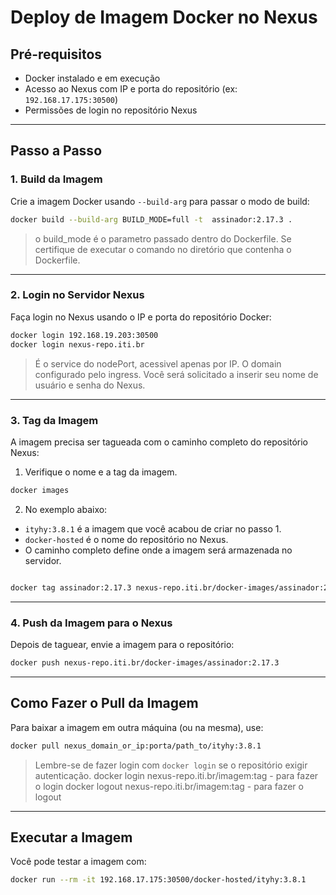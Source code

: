 # Deploy de Imagem Docker no Nexus

## Pré-requisitos

- Docker instalado e em execução
- Acesso ao Nexus com IP e porta do repositório (ex: `192.168.17.175:30500`)
- Permissões de login no repositório Nexus

---

## Passo a Passo

### 1. Build da Imagem

Crie a imagem Docker usando `--build-arg` para passar o modo de build:

```bash
docker build --build-arg BUILD_MODE=full -t  assinador:2.17.3 .
```
> o build_mode é o parametro passado dentro do Dockerfile.
> Se certifique de executar o comando no diretório que contenha o Dockerfile. 

---

### 2. Login no Servidor Nexus

Faça login no Nexus usando o IP e porta do repositório Docker:

```bash
docker login 192.168.19.203:30500
docker login nexus-repo.iti.br
```
> É o service do nodePort, acessivel apenas por IP.
> O domain configurado pelo ingress.
> Você será solicitado a inserir seu nome de usuário e senha do Nexus.

---

### 3. Tag da Imagem

A imagem precisa ser tagueada com o caminho completo do repositório Nexus:

1. Verifique o nome e a tag da imagem.

```bash
docker images

````
2. No exemplo abaixo:
- `ityhy:3.8.1` é a imagem que você acabou de criar no passo 1.
- `docker-hosted` é o nome do repositório no Nexus.
- O caminho completo define onde a imagem será armazenada no servidor.

```bash

docker tag assinador:2.17.3 nexus-repo.iti.br/docker-images/assinador:2.17.3

  ````

---

### 4. Push da Imagem para o Nexus

Depois de taguear, envie a imagem para o repositório:

```bash
docker push nexus-repo.iti.br/docker-images/assinador:2.17.3
```

---

## Como Fazer o Pull da Imagem

Para baixar a imagem em outra máquina (ou na mesma), use:

```bash
docker pull nexus_domain_or_ip:porta/path_to/ityhy:3.8.1
```

> Lembre-se de fazer login com `docker login` se o repositório exigir autenticação.
> docker login nexus-repo.iti.br/imagem:tag - para fazer o login
> docker logout nexus-repo.iti.br/imagem:tag - para fazer o logout

---

## Executar a Imagem

Você pode testar a imagem com:

```bash
docker run --rm -it 192.168.17.175:30500/docker-hosted/ityhy:3.8.1
```


